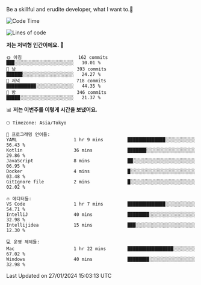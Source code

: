 Be a skillful and erudite developer, what I want to.👶

<!--START_SECTION:waka-->
![Code Time](http://img.shields.io/badge/Code%20Time-421%20hrs%2045%20mins-blue)

![Lines of code](https://img.shields.io/badge/%EC%A0%80%EB%8A%94%20%EC%97%AC%ED%83%9C%EA%B9%8C%EC%A7%80%20-756.1%20thousand%20%EC%A4%84%EC%9D%98%20%EC%BD%94%EB%93%9C%EB%A5%BC%20%EC%9E%91%EC%84%B1%ED%96%88%EC%96%B4%EC%9A%94.-blue)

**저는 저녁형 인간이에요. 🦉** 

```text
🌞 아침                     162 commits         ███░░░░░░░░░░░░░░░░░░░░░░   10.01 % 
🌆 낮　                     393 commits         ██████░░░░░░░░░░░░░░░░░░░   24.27 % 
🌃 저녁                     718 commits         ███████████░░░░░░░░░░░░░░   44.35 % 
🌙 밤　                     346 commits         █████░░░░░░░░░░░░░░░░░░░░   21.37 % 
```


📊 **저는 이번주를 이렇게 시간을 보냈어요.** 

```text
🕑︎ Timezone: Asia/Tokyo

💬 프로그래밍 언어들: 
YAML                     1 hr 9 mins         ██████████████░░░░░░░░░░░   56.43 % 
Kotlin                   36 mins             ███████░░░░░░░░░░░░░░░░░░   29.86 % 
JavaScript               8 mins              ██░░░░░░░░░░░░░░░░░░░░░░░   06.95 % 
Docker                   4 mins              █░░░░░░░░░░░░░░░░░░░░░░░░   03.48 % 
GitIgnore file           2 mins              █░░░░░░░░░░░░░░░░░░░░░░░░   02.02 % 

🔥 에디터들: 
VS Code                  1 hr 7 mins         ██████████████░░░░░░░░░░░   54.71 % 
IntelliJ                 40 mins             ████████░░░░░░░░░░░░░░░░░   32.98 % 
Intellijidea             15 mins             ███░░░░░░░░░░░░░░░░░░░░░░   12.30 % 

💻 운영 체제들: 
Mac                      1 hr 22 mins        █████████████████░░░░░░░░   67.02 % 
Windows                  40 mins             ████████░░░░░░░░░░░░░░░░░   32.98 % 
```


 Last Updated on 27/01/2024 15:03:13 UTC
<!--END_SECTION:waka-->
